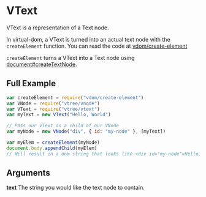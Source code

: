 # VText
VText is a representation of a Text node. 

In virtual-dom, a VText is turned into an actual text node with the `createElement` function. You can read the code at [vdom/create-element](https://github.com/Matt-Esch/vdom/blob/master/create-element.js)

`createElement` turns a VText into a Text node using [document#createTextNode](https://developer.mozilla.org/en-US/docs/Web/API/document.createTextNode).

## Full Example
```javascript
var createElement = require("vdom/create-element")
var VNode = require("vtree/vnode")
var VText = require("vtree/vtext")
var myText = new VText("Hello, World")

// Pass our VText as a child of our VNode
var myNode = new VNode("div", { id: "my-node" }, [myText])

var myElem = createElement(myNode)
document.body.appendChild(myElem)
// Will result in a dom string that looks like <div id="my-node">Hello, World</div>
```

## Arguments
**text** The string you would like the text node to contain.
